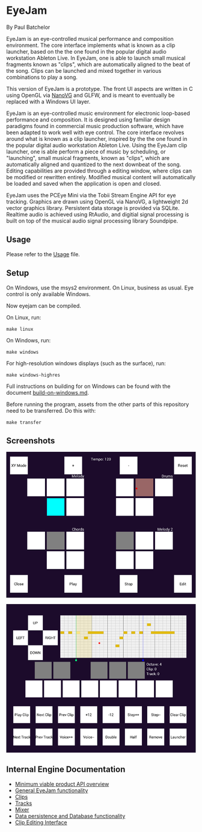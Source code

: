 # EyeJam

By Paul Batchelor

EyeJam is an eye-controlled musical performance and composition environment. 
The core interface implements what is known as a clip launcher, based on the
the one found in the popular digital audio workstation Ableton Live.
In EyeJam, one is able to launch small musical fragments known as "clips", 
which are automatically aligned to the beat of the song. Clips can be launched
and mixed together in various combinations to play a song. 

This version of EyeJam is a prototype. The front UI aspects are written
in C using OpenGL via [NanoVG](http://www.github.com/memononen/nanovg) and
GLFW, and is meant to eventually be replaced with a Windows UI layer. 

EyeJam is an eye-controlled music environment for electronic loop-based 
performance and composition. It is designed using familiar design paradigms 
found in commercial music production software, which have been adapted to work 
well with eye control. The core interface revolves around what is known as a 
clip launcher, inspired by the the one found in the popular digital audio 
workstation Ableton Live. Using the EyeJam clip launcher, one is able perform a 
piece of music by scheduling, or "launching", small musical fragments, known as 
"clips", which are automatically aligned and quantized to the next downbeat of 
the song. Editing capabilities are provided through a editing window, where 
clips can be modified or rewritten entirely. Modified musical content will 
automatically be loaded and saved when the application is open and closed. 

EyeJam uses the PCEye Mini via the Tobii Stream Engine API for eye tracking. 
Graphics are drawn using OpenGL via NanoVG, a lightweight 2d vector graphics 
library. Persistent data storage is provided via SQLite. Realtime audio is 
achieved using RtAudio, and digitial signal processing is built on top of the 
musical audio signal processing library Soundpipe.

## Usage

Please refer to the [Usage](usage.md) file.

## Setup

On Windows, use the msys2 environment. On Linux, business as usual. Eye 
control is only available Windows. 

Now eyejam can be compiled. 

On Linux, run:

    make linux

On Windows, run:

    make windows

For high-resolution windows displays (such as the surface), run:

    make windows-highres

Full instructions on building for on Windows can be found with the 
document [build-on-windows.md](build-on-windows.md).

Before running the program, assets from the other parts of this repository 
need to be transferred. Do this with:

    make transfer

## Screenshots

![The Main Screen](images/launcher.png)


![The Clip Editor Screen](images/editor.png)

## Internal Engine Documentation

- [Minimum viable product API overview](src/dsp/eyejam/MVP.md)
- [General EyeJam functionality](src/dsp/eyejam/README.md)
- [Clips](src/dsp/eyejam/clip.md)
- [Tracks](src/dsp/eyejam/tracks.md)
- [Mixer](src/dsp/eyejam/mixer.md)
- [Data persistence and Database functionality](src/dsp/eyejam/db.md)
- [Clip Editing Interface](src/dsp/eyejam/edit.md)
